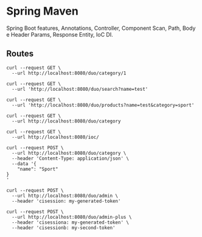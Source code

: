 # Spring Maven

Spring Boot features, Annotations, Controller, Component Scan, Path, Body e Header Params, Response Entity, IoC DI.


## Routes

```
curl --request GET \
  --url http://localhost:8080/duo/category/1
```

```
curl --request GET \
  --url 'http://localhost:8080/duo/search?name=test'
```

```
curl --request GET \
  --url 'http://localhost:8080/duo/products?name=test&category=sport'
```

```
curl --request GET \
  --url http://localhost:8080/duo/category
```

```
curl --request GET \
  --url http://localhost:8080/ioc/
```

```
curl --request POST \
  --url http://localhost:8080/duo/category \
  --header 'Content-Type: application/json' \
  --data '{
	"name": "Sport"
}
'
```

```
curl --request POST \
  --url http://localhost:8080/duo/admin \
  --header 'cisession: my-generated-token'
```

```
curl --request POST \
  --url http://localhost:8080/duo/admin-plus \
  --header 'cisessiona: my-generated-token' \
  --header 'cisessionb: my-second-token'
```
